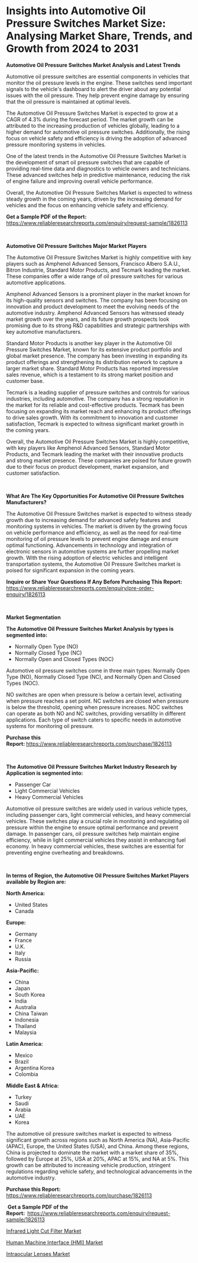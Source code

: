 <p><h1>Insights into Automotive Oil Pressure Switches Market Size: Analysing Market Share, Trends, and Growth from 2024 to 2031</h1></p><p><strong>Automotive Oil Pressure Switches Market Analysis and Latest Trends</strong></p>
<p><p>Automotive oil pressure switches are essential components in vehicles that monitor the oil pressure levels in the engine. These switches send important signals to the vehicle's dashboard to alert the driver about any potential issues with the oil pressure. They help prevent engine damage by ensuring that the oil pressure is maintained at optimal levels.</p><p>The Automotive Oil Pressure Switches Market is expected to grow at a CAGR of 4.3% during the forecast period. The market growth can be attributed to the increasing production of vehicles globally, leading to a higher demand for automotive oil pressure switches. Additionally, the rising focus on vehicle safety and efficiency is driving the adoption of advanced pressure monitoring systems in vehicles.</p><p>One of the latest trends in the Automotive Oil Pressure Switches Market is the development of smart oil pressure switches that are capable of providing real-time data and diagnostics to vehicle owners and technicians. These advanced switches help in predictive maintenance, reducing the risk of engine failure and improving overall vehicle performance.</p><p>Overall, the Automotive Oil Pressure Switches Market is expected to witness steady growth in the coming years, driven by the increasing demand for vehicles and the focus on enhancing vehicle safety and efficiency.</p></p>
<p><strong>Get a Sample PDF of the Report:&nbsp;</strong> <a href="https://www.reliableresearchreports.com/enquiry/request-sample/1826113">https://www.reliableresearchreports.com/enquiry/request-sample/1826113</a></p>
<p>&nbsp;</p>
<p><strong>Automotive Oil Pressure Switches Major Market Players</strong></p>
<p><p>The Automotive Oil Pressure Switches Market is highly competitive with key players such as Amphenol Advanced Sensors, Francisco Albero S.A.U., Bitron Industrie, Standard Motor Products, and Tecmark leading the market. These companies offer a wide range of oil pressure switches for various automotive applications.</p><p>Amphenol Advanced Sensors is a prominent player in the market known for its high-quality sensors and switches. The company has been focusing on innovation and product development to meet the evolving needs of the automotive industry. Amphenol Advanced Sensors has witnessed steady market growth over the years, and its future growth prospects look promising due to its strong R&D capabilities and strategic partnerships with key automotive manufacturers.</p><p>Standard Motor Products is another key player in the Automotive Oil Pressure Switches Market, known for its extensive product portfolio and global market presence. The company has been investing in expanding its product offerings and strengthening its distribution network to capture a larger market share. Standard Motor Products has reported impressive sales revenue, which is a testament to its strong market position and customer base.</p><p>Tecmark is a leading supplier of pressure switches and controls for various industries, including automotive. The company has a strong reputation in the market for its reliable and cost-effective products. Tecmark has been focusing on expanding its market reach and enhancing its product offerings to drive sales growth. With its commitment to innovation and customer satisfaction, Tecmark is expected to witness significant market growth in the coming years.</p><p>Overall, the Automotive Oil Pressure Switches Market is highly competitive, with key players like Amphenol Advanced Sensors, Standard Motor Products, and Tecmark leading the market with their innovative products and strong market presence. These companies are poised for future growth due to their focus on product development, market expansion, and customer satisfaction.</p></p>
<p>&nbsp;</p>
<p><strong>What Are The Key Opportunities For Automotive Oil Pressure Switches Manufacturers?</strong></p>
<p><p>The Automotive Oil Pressure Switches market is expected to witness steady growth due to increasing demand for advanced safety features and monitoring systems in vehicles. The market is driven by the growing focus on vehicle performance and efficiency, as well as the need for real-time monitoring of oil pressure levels to prevent engine damage and ensure optimal functioning. Advancements in technology and integration of electronic sensors in automotive systems are further propelling market growth. With the rising adoption of electric vehicles and intelligent transportation systems, the Automotive Oil Pressure Switches market is poised for significant expansion in the coming years.</p></p>
<p><strong>Inquire or Share Your Questions If Any Before Purchasing This Report:</strong> <a href="https://www.reliableresearchreports.com/enquiry/pre-order-enquiry/1826113">https://www.reliableresearchreports.com/enquiry/pre-order-enquiry/1826113</a></p>
<p>&nbsp;</p>
<p><strong>Market Segmentation</strong></p>
<p><strong>The Automotive Oil Pressure Switches Market Analysis by types is segmented into:</strong></p>
<p><ul><li>Normally Open Type (NO)</li><li>Normally Closed Type (NC)</li><li>Normally Open and Closed Types (NOC)</li></ul></p>
<p><p>Automotive oil pressure switches come in three main types: Normally Open Type (NO), Normally Closed Type (NC), and Normally Open and Closed Types (NOC). </p><p>NO switches are open when pressure is below a certain level, activating when pressure reaches a set point. NC switches are closed when pressure is below the threshold, opening when pressure increases. NOC switches can operate as both NO and NC switches, providing versatility in different applications. Each type of switch caters to specific needs in automotive systems for monitoring oil pressure.</p></p>
<p><strong>Purchase this Report:&nbsp;</strong><a href="https://www.reliableresearchreports.com/purchase/1826113">https://www.reliableresearchreports.com/purchase/1826113</a></p>
<p>&nbsp;</p>
<p><strong>The Automotive Oil Pressure Switches Market Industry Research by Application is segmented into:</strong></p>
<p><ul><li>Passenger Car</li><li>Light Commercial Vehicles</li><li>Heavy Commercial Vehicles</li></ul></p>
<p><p>Automotive oil pressure switches are widely used in various vehicle types, including passenger cars, light commercial vehicles, and heavy commercial vehicles. These switches play a crucial role in monitoring and regulating oil pressure within the engine to ensure optimal performance and prevent damage. In passenger cars, oil pressure switches help maintain engine efficiency, while in light commercial vehicles they assist in enhancing fuel economy. In heavy commercial vehicles, these switches are essential for preventing engine overheating and breakdowns.</p></p>
<p>&nbsp;</p>
<p><strong>In terms of Region, the Automotive Oil Pressure Switches Market Players available by Region are:</strong></p>
<p>
    <p> <strong> North America: </strong>
        <ul>
            <li>United States</li>
            <li>Canada</li>
        </ul>
        </p> 
    <p> <strong> Europe: </strong>
        <ul>
            <li>Germany</li>
            <li>France</li>
            <li>U.K.</li>
            <li>Italy</li>
            <li>Russia</li>
        </ul>
        </p> 
    <p> <strong> Asia-Pacific: </strong>
        <ul>
            <li>China</li>
            <li>Japan</li>
            <li>South Korea</li>
            <li>India</li>
            <li>Australia</li>
            <li>China Taiwan</li>
            <li>Indonesia</li>
            <li>Thailand</li>
            <li>Malaysia</li>
        </ul>
        </p> 
    <p> <strong> Latin America: </strong>
        <ul>
            <li>Mexico</li>
            <li>Brazil</li>
            <li>Argentina Korea</li>
            <li>Colombia</li>
        </ul>
        </p> 
    <p> <strong> Middle East & Africa: </strong>
        <ul>
            <li>Turkey</li>
            <li>Saudi</li>
            <li>Arabia</li>
            <li>UAE</li>
            <li>Korea</li>
        </ul>
    </p>
    </p>
<p><p>The automotive oil pressure switches market is expected to witness significant growth across regions such as North America (NA), Asia-Pacific (APAC), Europe, the United States (USA), and China. Among these regions, China is projected to dominate the market with a market share of 35%, followed by Europe at 25%, USA at 20%, APAC at 15%, and NA at 5%. This growth can be attributed to increasing vehicle production, stringent regulations regarding vehicle safety, and technological advancements in the automotive industry.</p></p>
<p><strong>Purchase this Report: </strong><a href="https://www.reliableresearchreports.com/purchase/1826113">https://www.reliableresearchreports.com/purchase/1826113</a></p>
<p>&nbsp;<strong>Get a Sample PDF of the Report:&nbsp;&nbsp;</strong><a href="https://www.reliableresearchreports.com/enquiry/request-sample/1826113">https://www.reliableresearchreports.com/enquiry/request-sample/1826113</a></p>
<p><strong></strong></p>
<p><p><a href="https://view.publitas.com/reportprime-1/insights-into-infrared-light-cut-filter-market-size-analysing-market-share-trends-and-growth-from-2024-to-2031/">Infrared Light Cut Filter Market</a></p><p><a href="https://view.publitas.com/reportprime-1/human-machine-interface-hmi-market-size-2023-2030-global-industrial-analysis-key-geographical-regions-market-share-top-key-players-product-types-and-forecast-research-report/">Human Machine Interface (HMI) Market</a></p><p><a href="https://view.publitas.com/reportprime-1/intraocular-lenses-market-insights-market-players-and-forecast-till-2030/">Intraocular Lenses Market</a></p></p>